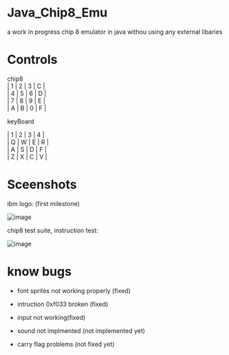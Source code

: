 # Java_Chip8_Emu
 a work in progress chip 8 emulator in java withou using any external libaries
 
# Controls

chip8              
| 1 | 2 | 3 | C |   
| 4 | 5 | 6 | D |   
| 7 | 8 | 9 | E |   
| A | B | 0 | F |   

keyBoard

| 1 | 2 | 3 | 4 |   
| Q | W | E | R |   
| A | S | D | F |   
| Z | X | C | V |  

# Sceenshots

ibm logo: (first milestone)

![image](https://user-images.githubusercontent.com/100975643/221704420-bc4e0fdc-fe93-4653-8dc5-02aecc5e0567.png)

chip8 test suite, instruction test:

![image](https://user-images.githubusercontent.com/100975643/221707108-fd8a3ffb-4256-4531-aae3-d1f32aaf0a78.png)


# know bugs

- font sprites not working properly (fixed)
- intruction 0xf033 broken (fixed)
- input not working(fixed)
- sound not implmented (not implemented yet)

- carry flag problems (not fixed yet)
